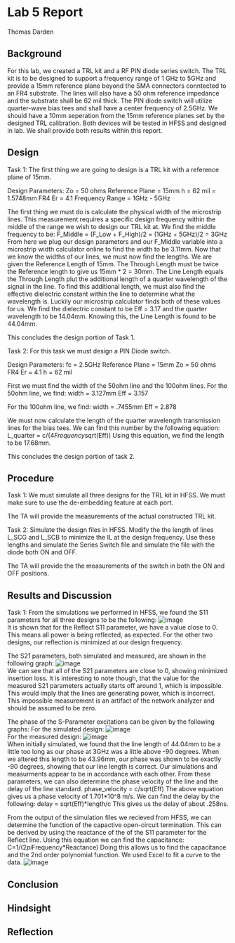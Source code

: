 # Lab 5 Report
Thomas Darden

## Background
For this lab, we created a TRL kit and a RF PIN diode series switch. The TRL kit is to be designed to support a frequency range of 1 GHz to 5GHz and provide a 15mm reference plane beyond the SMA connectors conntected to an FR4 substrate. The lines will also have a 50 ohm reference impedance and the substrate shall be 62 mil thick. The PIN diode switch will utilize quarter-wave bias tees and shall have a center frequency of 2.5GHz. We should have a 10mm seperation from the 15mm reference planes set by the designed TRL calibration. Both devices will be tested in HFSS and designed in lab. We shall provide both results within this report.

## Design
Task 1: The first thing we are going to design is a TRL kit with a reference plane of 15mm.

Design Parameters:
Zo = 50 ohms
Reference Plane = 15mm
h = 62 mil = 1.5748mm
FR4 Er = 4.1
Frequency Range = 1GHz - 5GHz 

The first thing we must do is calculate the physical width of the microstrip lines. 
This measurement requires a specific design frequency within the middle of the range we wish to design our TRL kit at. We find the middle frequency to be:
F_Middle = (F_Low + F_High)/2 = (1GHz + 5GHz)/2 = 3GHz
From here we plug our design parameters and our F_Middle variable into a microstrip width calculator online to find the width to be 3.11mm.
Now that we know the widths of our lines, we must now find the lengths.
We are given the Reference Length of 15mm.
The Through Length must be twice the Reference length to give us 15mm * 2 = 30mm.
The Line Length equals the Through Length plut the additional length of a quarter wavelength of the signal in the line. To find this additional length, we must also find the effective dielectric constant within the line to determine what the wavelength is. Luckily our microstrip calculator finds both of these values for us. We find the dielectric constant to be Eff = 3.17 and the quarter wavelength to be 14.04mm. Knowing this, the Line Length is found to be 44.04mm. 

This concludes the design portion of Task 1.

Task 2: For this task we must design a PIN Diode switch. 

Design Parameters:
fc = 2.5GHz
Reference Plane = 15mm
Zo = 50 ohms
FR4 Er = 4.1 
h = 62 mil

First we must find the width of the 50ohm line and the 100ohm lines. 
For the 50ohm line, we find:
width = 3.127mm
Eff = 3.157

For the 100ohm line, we find:
width = .7455mm
Eff = 2.878

We must now calculate the length of the quarter wavelength transmission lines for the bias tees. We can find this number by the following equation:
L_quarter = c/(4*Frequency*sqrt(Eff))
Using this equation, we find the length to be 17.68mm.

This concludes the design portion of task 2.

## Procedure
Task 1: 
We must simulate all three designs for the TRL kit in HFSS. We must make sure to use the de-embedding feature at each port. 

The TA will provide the measurements of the actual constructed TRL kit.

Task 2:
Simulate the design files in HFSS. Modify the the length of lines L_SCG and L_SCB to minimize the IL at the design frequency. Use these lengths and simulate the Series Switch file and simulate the file with the diode both ON and OFF.

The TA will provide the the measurements of the switch in both the ON and OFF positions. 

## Results and Discussion
Task 1:
From the simulations we performed in HFSS, we found the S11 parameters for all three designs to be the following:
![image](https://github.com/CourseReps/ECEN452-Spring2016/blob/master/Students/td2016/Lab5/TRL_SPARA_S11_dB.png)<br>
It is shown that for the Reflect S11 parameter, we have a value close to 0. This means all power is being reflected, as expected.
For the other two designs, our reflection is minimized at our design frequency.

The S21 parameters, both simulated and measured, are shown in the following graph:
![image](https://github.com/CourseReps/ECEN452-Spring2016/blob/master/Students/td2016/Lab5/TRL_SPARA_S21_dB.png)<br>
We can see that all of the S21 parameters are close to 0, showing minimized insertion loss. It is interesting to note though, that the value for the measured S21 parameters actually starts off around 1, which is impossible. This would imply that the lines are generating power, which is incorrect. This impossible measurement is an artifact of the network analyzer and should be assumed to be zero.

The phase of the S-Parameter excitations can be given by the following graphs:
For the simulated design:
![image](https://github.com/CourseReps/ECEN452-Spring2016/blob/master/Students/td2016/Lab5/TRL_SPARA_S21_Phase.png)<br>
For the measured design:
![image](https://github.com/CourseReps/ECEN452-Spring2016/blob/master/Students/td2016/Lab5/TRL_SPARA_S21_Phase_Measured.png)<br>
When initially simulated, we found that the line length of 44.04mm to be a little too long as our phase at 3GHz was a little above -90 degrees. When we altered this length to be 43.96mm, our phase was shown to be exactly -90 degrees, showing that our line length is correct. Our simulations and measurments appear to be in accordance with each other. 
From these parameters, we can also determine the phase velocity of the line and the delay of the line standard. 
phase_velocity = c/sqrt(Eff)
The above equation gives us a phase velocity of 1.701*10^8 m/s.
We can find the delay by the following:
delay = sqrt(Eff)*length/c
This gives us the delay of about .258ns.

From the output of the simulation files we recieved from HFSS, we can determine the function of the capactive open-circuit termination. This can be derived by using the reactance of the of the S11 parameter for the Reflect line.
Using this equation we can find the capacitance:
C=1/(2*pi*Frequency*Reactance)
Doing this allows us to find the capacitance and the 2nd order polynomial function. We used Excel to fit a curve to the data.
![image](https://github.com/CourseReps/ECEN452-Spring2016/blob/master/Students/td2016/Lab5/Capacitance.png)<br>


## Conclusion


## Hindsight
 

## Reflection

